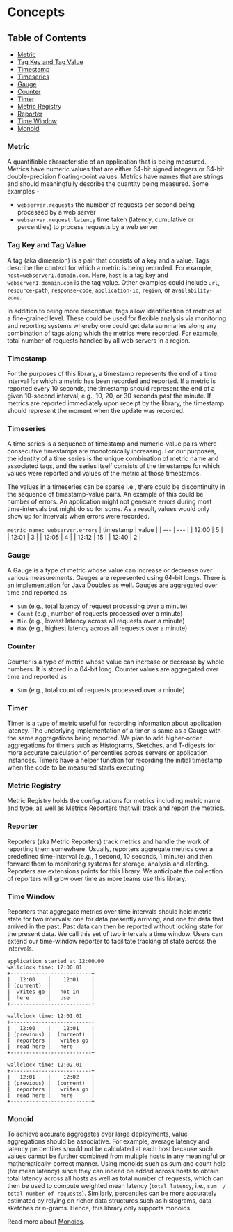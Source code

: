 # Concepts

## Table of Contents
- [Metric](#metric)
- [Tag Key and Tag Value](#tag-key-and-tag-value)
- [Timestamp](#timestamp)
- [Timeseries](#timeseries)
- [Gauge](#gauge)
- [Counter](#counter)
- [Timer](#timer)
- [Metric Registry](#metric-registry)
- [Reporter](#reporter)
- [Time Window](#time-window)
- [Monoid](#monoid)

### Metric
A quantifiable characteristic of an application that is being measured. Metrics have numeric values that are either 64-bit signed integers or 64-bit double-precision floating-point values. Metrics have names that are strings and should meaningfully describe the quantity being measured. Some examples -
* `webserver.requests` the number of requests per second being processed by a web server
* `webserver.request.latency` time taken (latency, cumulative or percentiles) to process requests by a web server

### Tag Key and Tag Value
A tag (aka dimension) is a pair that consists of a key and a value. Tags describe the context for which a metric is being recorded. For example, `host=webserver1.domain.com`. Here, `host` is a tag key and `webserver1.domain.com` is the tag value. Other examples could include `url`, `resource-path`, `response-code`, `application-id`, `region`, or `availability-zone`.

In addition to being more descriptive, tags allow identification of metrics at a fine-grained level. These could be used for flexible analysis via monitoring and reporting systems whereby one could get data summaries along any combination of tags along which the metrics were recorded. For example, total number of requests handled by all web servers in a region.

### Timestamp
For the purposes of this library, a timestamp represents the end of a time interval for which a metric has been recorded and reported. If a metric is reported every 10 seconds, the timestamp should represent the end of a given 10-second interval, e.g., 10, 20, or 30 seconds past the minute. If metrics are reported immediately upon receipt by the library, the timestamp should represent the moment when the update was recorded.

### Timeseries
A time series is a sequence of timestamp and numeric-value pairs where consecutive timestamps are monotonically increasing. For our purposes, the identity of a time series is the unique combination of metric name and associated tags, and the series itself consists of the timestamps for which values were reported and values of the metric at those timestamps.

The values in a timeseries can be sparse i.e., there could be discontinuity in the sequence of timestamp-value pairs. An example of this could be number of errors. An application might not generate errors during most time-intervals but might do so for some. As a result, values would only show up for intervals when errors were recorded.

`metric name: webserver.errors`
| timestamp | value |
|       --- |   --- | 
|     12:00 |     5 |
|     12:01 |     3 |
|     12:05 |     4 |
|     12:12 |    15 |
|     12:40 |     2 |

### Gauge
A Gauge is a type of metric whose value can increase or decrease over various measurements. Gauges are represented using 64-bit longs. There is an implementation for Java Doubles as well. Gauges are aggregated over time and reported as
* `Sum` (e.g., total latency of request processing over a minute)
* `Count` (e.g., number of requests processed over a minute)
* `Min` (e.g., lowest latency across all requests over a minute)
* `Max` (e.g., highest latency across all requests over a minute)

### Counter
Counter is a type of metric whose value can increase or decrease by whole numbers. It is stored in a 64-bit long. Counter values are aggregated over time and reported as
* `Sum` (e.g., total count of requests processed over a minute)

### Timer
Timer is a type of metric useful for recording information about application latency. The underlying implementation of a timer is same as a Gauge with the same aggregations being reported. We plan to add higher-order aggregations for timers such as Histograms, Sketches, and T-digests for more accurate calculation of percentiles across servers or application instances. Timers have a helper function for recording the initial timestamp when the code to be measured starts executing.

### Metric Registry
Metric Registry holds the configurations for metrics including metric name and type, as well as Metrics Reporters that will track and report the metrics.

### Reporter
Reporters (aka Metric Reporters) track metrics and handle the work of reporting them somewhere. Usually, reporters aggregate metrics over a predefined time-interval (e.g., 1 second, 10 seconds, 1 minute) and then forward them to monitoring systems for storage, analysis and alerting. Reporters are extensions points for this library. We anticipate the collection of reporters will grow over time as more teams use this library.

### Time Window
Reporters that aggregate metrics over time intervals should hold metric state for two intervals: one for data presently arriving, and one for data that arrived in the past. Past data can then be reported without locking state for the present data. We call this set of two intervals a time window. Users can extend our time-window reporter to facilitate tracking of state across the intervals.

```
application started at 12:00.00
wallclock time: 12:00.01
+--------------------------+
|   12:00    |    12:01    |
| (current)  |             |
|  writes go |   not in    |
|  here      |   use       |
+--------------------------+

wallclock time: 12:01.01
+--------------------------+
|   12:00    |    12:01    |
| (previous) |  (current)  |
|  reporters |   writes go |
|  read here |   here      |
+--------------------------+

wallclock time: 12:02.01
+--------------------------+
|   12:01    |    12:02    |
| (previous) |  (current)  |
|  reporters |   writes go |
|  read here |   here      |
+--------------------------+

```

### Monoid
To achieve accurate aggregates over large deployments, value aggregations should be associative. For example, average latency and latency percentiles should not be calculated at each host because such values cannot be further combined from multiple hosts in any meaningful or mathematically-correct manner. Using monoids such as sum and count help (for mean latency) since they can indeed be added across hosts to obtain total latency across all hosts as well as total number of requests, which can
then be used to compute weighted mean latency (`total latency`, i.e., `sum  / total number of requests`). Similarly, percentiles can be more accurately estimated by relying on richer data structures such as histograms, data sketches or n-grams. Hence, this library only supports monoids.

Read more about [Monoids][Monoid].


[Monoid]: https://en.wikipedia.org/wiki/Monoid
